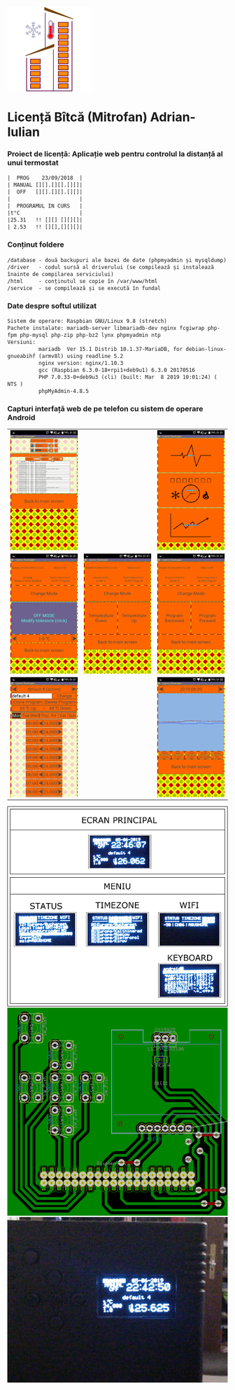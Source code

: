 <img src="html/img/apple-icon.png" alt="Logo Proiect" />

# Licență Bîtcă (Mitrofan) Adrian-Iulian

### Proiect de licență: Aplicație web pentru controlul la distanță al unui termostat

```
|  PROG    23/09/2018  |
| MANUAL [][].[][].[][]|
|  OFF   [][].[][].[][]|
|                      |
|  PROGRAMUL IN CURS   |
|t°C                   |
|25.31   !! [][] [][][]|
| 2.53   !! [][],[][][]|
```

### Conținut foldere

```
/database - două backupuri ale bazei de date (phpmyadmin și mysqldump)
/driver   - codul sursă al driverului (se compilează și instalează înainte de compilarea serviciului)
/html     - conținutul se copie în /var/www/html
/service  - se compilează și se execută în fundal
```

### Date despre softul utilizat

```
Sistem de operare: Raspbian GNU/Linux 9.8 (stretch)
Pachete instalate: mariadb-server libmariadb-dev nginx fcgiwrap php-fpm php-mysql php-zip php-bz2 lynx phpmyadmin ntp
Versiuni:
          mariadb  Ver 15.1 Distrib 10.1.37-MariaDB, for debian-linux-gnueabihf (armv8l) using readline 5.2
          nginx version: nginx/1.10.3
          gcc (Raspbian 6.3.0-18+rpi1+deb9u1) 6.3.0 20170516
          PHP 7.0.33-0+deb9u3 (cli) (built: Mar  8 2019 10:01:24) ( NTS )
          phpMyAdmin-4.8.5
```

### Capturi interfață web de pe telefon cu sistem de operare Android
<table>
  <tr>
    <td align="center"><img src="images/Screenshot_2019-06-10-01-32-20.png" alt="Login" /></td>
    <td></td>
    <td align="center"><img src="images/Screenshot_2019-06-10-01-31-17.png" alt="Main" /></td>
  </tr>
  <tr>
    <td align="center"><img src="images/Screenshot_2019-06-10-01-31-37.png" alt="Status Mode Off" /></td>
    <td align="center"><img src="images/Screenshot_2019-06-10-01-31-29.png" alt="Status Mode Manual" /></td>
    <td align="center"><img src="images/Screenshot_2019-06-10-01-31-24.png" alt="Status Mode Program" /></td>
  </tr>
  <tr>
    <td align="center"><img src="images/Screenshot_2019-06-10-01-31-48.png" alt="Programs" /></td>
    <td></td>
    <td align="center"><img src="images/Screenshot_2019-06-10-01-32-02.png" alt="Statistics" /></td>
  </tr>
</table>
<img src="images/ECRANE.png" alt="Ecrane" />
<img src="images/PCB.png" alt="PCB" />
<img src="images/IMG_20190605_224248.jpg" alt="Termostat" />

